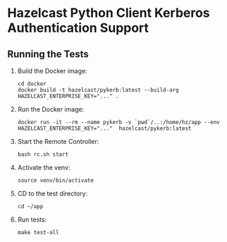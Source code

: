 # Hazelcast Python Client Kerberos Authentication Support



## Running the Tests

1. Build the Docker image:
    ```
    cd docker
    docker build -t hazelcast/pykerb:latest --build-arg HAZELCAST_ENTERPRISE_KEY="..." .
    ```
2. Run the Docker image:
    ```
    docker run -it --rm --name pykerb -v `pwd`/..:/home/hz/app --env HAZELCAST_ENTERPRISE_KEY="..."  hazelcast/pykerb:latest
    ```
3. Start the Remote Controller:
    ```
    bash rc.sh start
    ```
4. Activate the venv:
    ```
   source venv/bin/activate
    ```
5. CD to the test directory:
    ```
    cd ~/app
    ```
6. Run tests:
    ```
    make test-all
    ```
